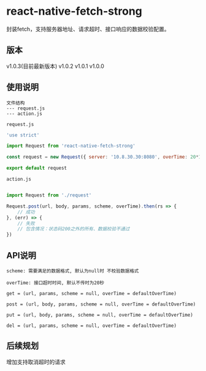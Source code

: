 # react-native-fetch-strong

封装fetch，支持服务器地址、请求超时、接口响应的数据校验配置。

## 版本

v1.0.3(目前最新版本)
v1.0.2
v1.0.1
v1.0.0

## 使用说明

```
文件结构
--- request.js
--- action.js
```

`
request.js
`

```javascript
'use strict'

import Request from 'react-native-fetch-strong'

const request = new Request({ server: '10.8.30.30:8080', overTime: 20*1000 }) // { } 对象可缺省, 默认 { server: 'localhost:5000', overTime: 20 * 1000 }

export default request

```

`
action.js
`

```javascript

import Request from './request'

Request.post(url, body, params, scheme, overTime).then(rs => {
    // 成功
}, (err) => {
    // 失败
    // 包含情况：状态码200之外的所有、数据校验不通过
})
```

## API说明

`
scheme: 需要满足的数据格式, 默认为null时 不校验数据格式
`

`
overTime: 接口超时时间, 默认不传时为20秒
`

```
get = (url, params, scheme = null, overTime = defaultOverTime)
```

```
post = (url, body, params, scheme = null, overTime = defaultOverTime)
```

```
put = (url, body, params, scheme = null, overTime = defaultOverTime)
```

```
del = (url, params, scheme = null, overTime = defaultOverTime)
```

## 后续规划

增加支持取消超时的请求
